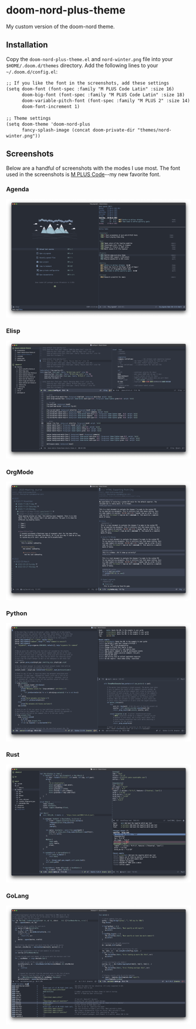 # doom-nord-plus-theme
My custom version of the doom-nord theme.

## Installation
Copy the `doom-nord-plus-theme.el` and `nord-winter.png` file into your
`$HOME/.doom.d/themes` directory.  Add the following lines to your
`~/.doom.d/config.el`:

```elisp
;; If you like the font in the screenshots, add these settings
(setq doom-font (font-spec :family "M PLUS Code Latin" :size 16)
      doom-big-font (font-spec :family "M PLUS Code Latin" :size 18)
      doom-variable-pitch-font (font-spec :family "M PLUS 2" :size 14)
      doom-font-increment 1)

;; Theme settings
(setq doom-theme 'doom-nord-plus
      fancy-splash-image (concat doom-private-dir "themes/nord-winter.png"))

```

## Screenshots
Below are a handful of screenshots with the modes I use most. The font used in
the screenshots is [M PLUS Code](https://fonts.google.com/specimen/M+PLUS+Code+Latin?query=Coji+Morishita)--my
new favorite font.

### Agenda
![Agenda](https://github.com/pkazmier/doom-nord-plus-theme/blob/main/screenshots/agenda.png?raw=true)

### Elisp
![Elisp](https://github.com/pkazmier/doom-nord-plus-theme/blob/main/screenshots/elisp.png?raw=true)

### OrgMode
![OrgMode](https://github.com/pkazmier/doom-nord-plus-theme/blob/main/screenshots/orgmode.png?raw=true)

### Python
![Python](https://github.com/pkazmier/doom-nord-plus-theme/blob/main/screenshots/python.png?raw=true)

### Rust
![Rust](https://github.com/pkazmier/doom-nord-plus-theme/blob/main/screenshots/rust.png?raw=true)

### GoLang
![GoLang](https://github.com/pkazmier/doom-nord-plus-theme/blob/main/screenshots/golang.png?raw=true)


